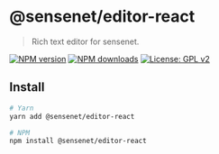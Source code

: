 # @sensenet/editor-react

> Rich text editor for sensenet.

[![NPM version](https://img.shields.io/npm/v/@sensenet/hooks-react.svg?style=flat)](https://www.npmjs.com/package/@sensenet/hooks-react)
[![NPM downloads](https://img.shields.io/npm/dt/@sensenet/hooks-react.svg?style=flat)](https://www.npmjs.com/package/@sensenet/hooks-react)
[![License: GPL v2](https://img.shields.io/badge/License-GPL%20v2-blue.svg)](https://www.gnu.org/licenses/old-licenses/gpl-2.0.en.html)

## Install

```bash
# Yarn
yarn add @sensenet/editor-react

# NPM
npm install @sensenet/editor-react
```

